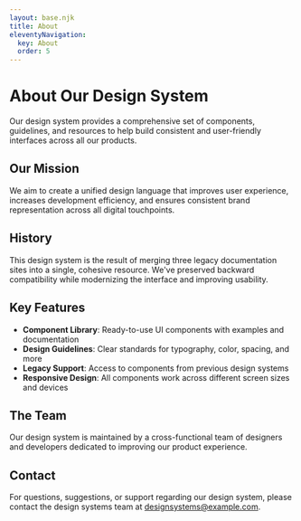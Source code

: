 ```yaml
---
layout: base.njk
title: About
eleventyNavigation:
  key: About
  order: 5
---
```


# About Our Design System

Our design system provides a comprehensive set of components, guidelines, and resources to help build consistent and user-friendly interfaces across all our products.

## Our Mission

We aim to create a unified design language that improves user experience, increases development efficiency, and ensures consistent brand representation across all digital touchpoints.

## History

This design system is the result of merging three legacy documentation sites into a single, cohesive resource. We've preserved backward compatibility while modernizing the interface and improving usability.

## Key Features

- **Component Library**: Ready-to-use UI components with examples and documentation
- **Design Guidelines**: Clear standards for typography, color, spacing, and more
- **Legacy Support**: Access to components from previous design systems
- **Responsive Design**: All components work across different screen sizes and devices

## The Team

Our design system is maintained by a cross-functional team of designers and developers dedicated to improving our product experience.

## Contact

For questions, suggestions, or support regarding our design system, please contact the design systems team at designsystems@example.com.